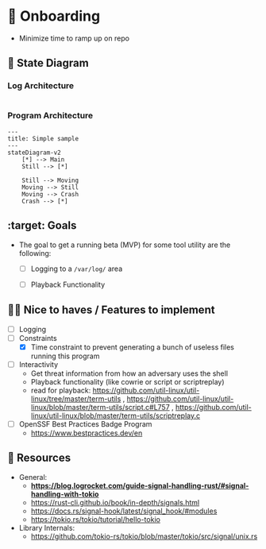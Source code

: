 # :bullettrain_side: Onboarding
- Minimize time to ramp up on repo

## :monocle_face: State Diagram
<!-- https://mermaid.js.org/syntax/stateDiagram.html -->

### Log Architecture
```mermaid

```

### Program Architecture
```mermaid
---
title: Simple sample
---
stateDiagram-v2
    [*] --> Main
    Still --> [*]

    Still --> Moving
    Moving --> Still
    Moving --> Crash
    Crash --> [*]
```

## :target: Goals
- The goal to get a running beta (MVP) for some tool utility are the following:
  - [ ] Logging to a `/var/log/` area
  - [ ] Playback Functionality


## :technologist: Nice to haves / Features to implement
- [ ] Logging
- [ ] Constraints 
  - [x] Time constraint to prevent generating a bunch of useless files running this program
- [ ] Interactivity
  - Get threat information from how an adversary uses the shell
  - Playback functionality (like cowrie or script or scriptreplay)
  - read for playback: https://github.com/util-linux/util-linux/tree/master/term-utils , https://github.com/util-linux/util-linux/blob/master/term-utils/script.c#L757 , https://github.com/util-linux/util-linux/blob/master/term-utils/scriptreplay.c
- [ ] OpenSSF Best Practices Badge Program
  - https://www.bestpractices.dev/en

## :book: Resources
- General:
  - **https://blog.logrocket.com/guide-signal-handling-rust/#signal-handling-with-tokio**
  - https://rust-cli.github.io/book/in-depth/signals.html
  - https://docs.rs/signal-hook/latest/signal_hook/#modules
  - https://tokio.rs/tokio/tutorial/hello-tokio
- Library Internals:
  - https://github.com/tokio-rs/tokio/blob/master/tokio/src/signal/unix.rs
